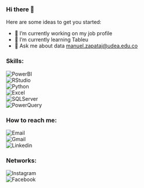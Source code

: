 ### Hi there 👋

<!--
**Malezaja/Malezaja** is a ✨ _special_ ✨ repository because its `README.md` (this file) appears on your GitHub profile. -->

Here are some ideas to get you started:

- 🔭 I’m currently working on my job profile
- 🌱 I’m currently learning Tableu
- 💬 Ask me about data manuel.zapataj@udea.edu.co

### Skills:
![PowerBI](https://img.shields.io/badge/PowerBI-EDC12F?style=flat&logo=appveyor&?logo=powerbi&logoColor=EDC12F&labelColor=white)</br>
![RStudio](https://img.shields.io/badge/RStudio-71A5D4?style=flat&logo=appveyor&?logo=RStudio&logoColor=71A5D4&labelColor=white)</br>
![Python](https://img.shields.io/badge/Python-C9057C?style=flat&logo=appveyor&?logo=Python&logoColor=C9057C&labelColor=white)</br>
![Excel](https://img.shields.io/badge/Excel-31BE7D?style=flat&logo=appveyor&?logo=Excel&logoColor=31BE7D&labelColor=white)</br>
![SQLServer](https://img.shields.io/badge/SQL_Server-D62C2A?style=flat&logo=appveyor&?logo=SQL&logoColor=D62C2A&labelColor=white)</br>
![PowerQuery](https://img.shields.io/badge/Power_Query-9BD2B4?style=flat&logo=appveyor&?logo=PowerQuery&logoColor=9BD2B4&labelColor=white)</br>

### How to reach me:
![Email](https://img.shields.io/badge/Email-manuel.zapataj@udea.edu.co-67F0B8?style=flat&logo=appveyor&?logo=udea&logoColor=67F0B8&labelColor=white)</br>
![Gmail](https://img.shields.io/badge/Gmail-malejoja22@gmail.com-DE5145?style=flat&logo=appveyor&?logo=gmail&logoColor=DE5145&labelColor=white)</br>
![Linkedin](https://img.shields.io/badge/Linkedin-www.linkedin.com/in/manuel_zapata-0A66C2?style=flat&logo=appveyor&?logo=linkedin&logoColor=0A66C2&labelColor=white)</br>

### Networks:
![Instagram](https://img.shields.io/badge/Instagram-@malezaja-8B48BF?style=flat&logo=appveyor&?logo=instagram&logoColor=8B48BF&labelColor=white)</br>
![Facebook](https://img.shields.io/badge/Facebook-https://www.facebook.com/malezaja2-1773EA?style=flat&logo=appveyor&?logo=facebook&logoColor=1773EA&labelColor=white)</br>


